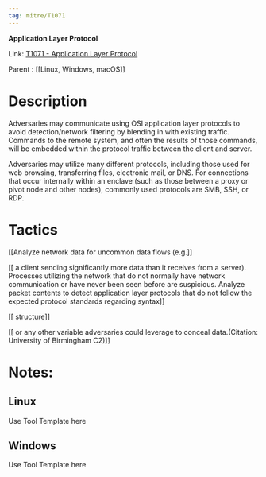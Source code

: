 ```yaml
---
tag: mitre/T1071
---
```


**Application Layer Protocol**

Link: [T1071 - Application Layer Protocol](https://attack.mitre.org/techniques/T1071)

Parent : [[Linux, Windows, macOS]]


# Description

Adversaries may communicate using OSI application layer protocols to avoid detection/network filtering by blending in with existing traffic. Commands to the remote system, and often the results of those commands, will be embedded within the protocol traffic between the client and server. 

Adversaries may utilize many different protocols, including those used for web browsing, transferring files, electronic mail, or DNS. For connections that occur internally within an enclave (such as those between a proxy or pivot node and other nodes), commonly used protocols are SMB, SSH, or RDP. 

# Tactics


[[Analyze network data for uncommon data flows (e.g.]]

[[ a client sending significantly more data than it receives from a server). Processes utilizing the network that do not normally have network communication or have never been seen before are suspicious. Analyze packet contents to detect application layer protocols that do not follow the expected protocol standards regarding syntax]]

[[ structure]]

[[ or any other variable adversaries could leverage to conceal data.(Citation: University of Birmingham C2)]]


# Notes:

## Linux

Use Tool Template here

## Windows

Use Tool Template here